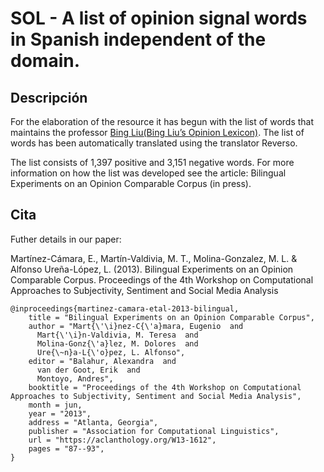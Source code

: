 # SOL - A list of opinion signal words in Spanish independent of the domain.
## Descripción

For the elaboration of the resource it has begun with the list of words that maintains the professor [Bing Liu](https://www.cs.uic.edu/~liub/)[(Bing Liu’s Opinion Lexicon)](https://www.cs.uic.edu/~liub/FBS/opinion-lexicon-English.rar). The list of words has been automatically translated using the translator Reverso.

The list consists of 1,397 positive and 3,151 negative words. For more information on how the list was developed see the article: Bilingual Experiments on an Opinion Comparable Corpus (in press).

## Cita
Futher details in our paper:

Martínez-Cámara, E., Martín-Valdivia, M. T., Molina-Gonzalez, M. L. & Alfonso Ureña-López, L. (2013). Bilingual Experiments on an Opinion Comparable Corpus. Proceedings of the 4th Workshop on Computational Approaches to Subjectivity, Sentiment and Social Media Analysis
```
@inproceedings{martinez-camara-etal-2013-bilingual,
    title = "Bilingual Experiments on an Opinion Comparable Corpus",
    author = "Mart{\'\i}nez-C{\'a}mara, Eugenio  and
      Mart{\'\i}n-Valdivia, M. Teresa  and
      Molina-Gonz{\'a}lez, M. Dolores  and
      Ure{\~n}a-L{\'o}pez, L. Alfonso",
    editor = "Balahur, Alexandra  and
      van der Goot, Erik  and
      Montoyo, Andres",
    booktitle = "Proceedings of the 4th Workshop on Computational Approaches to Subjectivity, Sentiment and Social Media Analysis",
    month = jun,
    year = "2013",
    address = "Atlanta, Georgia",
    publisher = "Association for Computational Linguistics",
    url = "https://aclanthology.org/W13-1612",
    pages = "87--93",
}
```
